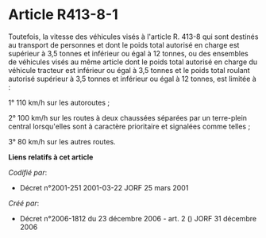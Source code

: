 # Article R413-8-1

Toutefois, la vitesse des véhicules visés à l'article R. 413-8 qui sont destinés au transport de personnes et dont le poids
total autorisé en charge est supérieur à 3,5 tonnes et inférieur ou égal à 12 tonnes, ou des ensembles de véhicules visés au
même article dont le poids total autorisé en charge du véhicule tracteur est inférieur ou égal à 3,5 tonnes et le poids total
roulant autorisé supérieur à 3,5 tonnes et inférieur ou égal à 12 tonnes, est limitée à :

1° 110 km/h sur les autoroutes ;

2° 100 km/h sur les routes à deux chaussées séparées par un terre-plein central lorsqu'elles sont à caractère prioritaire et
signalées comme telles ;

3° 80 km/h sur les autres routes.

**Liens relatifs à cet article**

_Codifié par_:

  - Décret n°2001-251 2001-03-22 JORF 25 mars 2001

_Créé par_:

  - Décret n°2006-1812 du 23 décembre 2006 - art. 2 () JORF 31 décembre 2006
